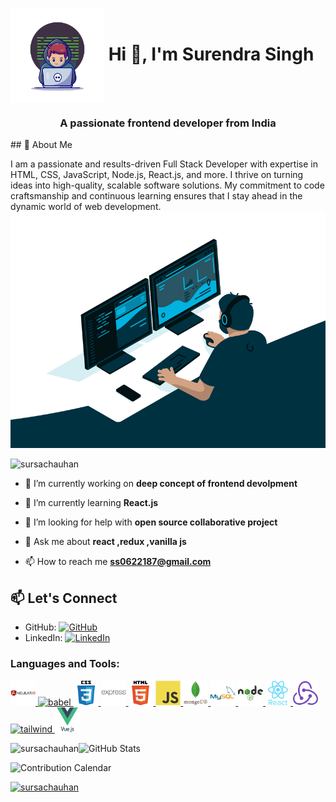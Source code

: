 # <img src="Images/21004063.jpg" alt="Surendra Singh" width="150" align="center"/> Hi 👋, I'm Surendra Singh

<h3 align="center">A passionate frontend developer from India</h3>
## 🚀 About Me

I am a passionate and results-driven Full Stack Developer with expertise in HTML, CSS, JavaScript, Node.js, React.js, and more. I thrive on turning ideas into high-quality, scalable software solutions. My commitment to code craftsmanship and continuous learning ensures that I stay ahead in the dynamic world of web development.
![Profile Image](Images/prgrammer.gif)

<p align="left"> <img src="https://komarev.com/ghpvc/?username=sursachauhan&label=Profile%20views&color=0e75b6&style=flat" alt="sursachauhan" /> </p>


- 🔭 I’m currently working on **deep concept of frontend devolpment**

- 🌱 I’m currently learning **React.js**

- 🤝 I’m looking for help with **open source collaborative project**

- 💬 Ask me about **react ,redux ,vanilla js**

- 📫 How to reach me **ss0622187@gmail.com**

## 📫 Let's Connect

- GitHub: [![GitHub](https://img.shields.io/badge/GitHub-SursaChauhan-181717?style=flat&logo=github&logoColor=white)](https://github.com/SursaChauhan)
- LinkedIn: [![LinkedIn](https://img.shields.io/badge/LinkedIn-Surendra_Schauhan-0077B5?style=flat&logo=linkedin&logoColor=white)](https://www.linkedin.com/in/surendra-schauhan/)

<h3 align="left">Languages and Tools:</h3>
<p align="left"> <a href="https://angular.io" target="_blank" rel="noreferrer"> <img src="https://raw.githubusercontent.com/devicons/devicon/master/icons/angularjs/angularjs-original-wordmark.svg" alt="angularjs" width="40" height="40"/> </a> <a href="https://babeljs.io/" target="_blank" rel="noreferrer"> <img src="https://www.vectorlogo.zone/logos/babeljs/babeljs-icon.svg" alt="babel" width="40" height="40"/> </a> <a href="https://www.w3schools.com/css/" target="_blank" rel="noreferrer"> <img src="https://raw.githubusercontent.com/devicons/devicon/master/icons/css3/css3-original-wordmark.svg" alt="css3" width="40" height="40"/> </a> <a href="https://expressjs.com" target="_blank" rel="noreferrer"> <img src="https://raw.githubusercontent.com/devicons/devicon/master/icons/express/express-original-wordmark.svg" alt="express" width="40" height="40"/> </a> <a href="https://www.w3.org/html/" target="_blank" rel="noreferrer"> <img src="https://raw.githubusercontent.com/devicons/devicon/master/icons/html5/html5-original-wordmark.svg" alt="html5" width="40" height="40"/> </a> <a href="https://developer.mozilla.org/en-US/docs/Web/JavaScript" target="_blank" rel="noreferrer"> <img src="https://raw.githubusercontent.com/devicons/devicon/master/icons/javascript/javascript-original.svg" alt="javascript" width="40" height="40"/> </a> <a href="https://www.mongodb.com/" target="_blank" rel="noreferrer"> <img src="https://raw.githubusercontent.com/devicons/devicon/master/icons/mongodb/mongodb-original-wordmark.svg" alt="mongodb" width="40" height="40"/> </a> <a href="https://www.mysql.com/" target="_blank" rel="noreferrer"> <img src="https://raw.githubusercontent.com/devicons/devicon/master/icons/mysql/mysql-original-wordmark.svg" alt="mysql" width="40" height="40"/> </a> <a href="https://nodejs.org" target="_blank" rel="noreferrer"> <img src="https://raw.githubusercontent.com/devicons/devicon/master/icons/nodejs/nodejs-original-wordmark.svg" alt="nodejs" width="40" height="40"/> </a> <a href="https://reactjs.org/" target="_blank" rel="noreferrer"> <img src="https://raw.githubusercontent.com/devicons/devicon/master/icons/react/react-original-wordmark.svg" alt="react" width="40" height="40"/> </a> <a href="https://redux.js.org" target="_blank" rel="noreferrer"> <img src="https://raw.githubusercontent.com/devicons/devicon/master/icons/redux/redux-original.svg" alt="redux" width="40" height="40"/> </a> <a href="https://tailwindcss.com/" target="_blank" rel="noreferrer"> <img src="https://www.vectorlogo.zone/logos/tailwindcss/tailwindcss-icon.svg" alt="tailwind" width="40" height="40"/> </a> <a href="https://vuejs.org/" target="_blank" rel="noreferrer"> <img src="https://raw.githubusercontent.com/devicons/devicon/master/icons/vuejs/vuejs-original-wordmark.svg" alt="vuejs" width="40" height="40"/> </a> </p>

<p><img align="left" src="https://github-readme-stats.vercel.app/api/top-langs?username=sursachauhan&show_icons=true&locale=en&layout=compact" alt="sursachauhan" /></p>

![GitHub Stats](https://github-readme-stats.vercel.app/api?username=SursaChauhan&show_icons=true&count_private=true&hide=contribs,prs&theme=radical)

![Contribution Calendar](https://github-readme-streak-stats.herokuapp.com/?user=SursaChauhan&theme=radical)


<p align="left"> <a href="https://github.com/ryo-ma/github-profile-trophy"><img src="https://github-profile-trophy.vercel.app/?username=sursachauhan" alt="sursachauhan" /></a> </p>

